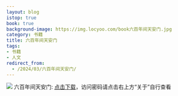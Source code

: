 ```yaml
---
layout: blog
istop: true
book: true
background-image: https://img.locyoo.com/book六百年间天安门.jpg
category: 书籍
title: 六百年间天安门
tags:
- 书籍
- 人文
redirect_from:
  - /2024/03/六百年间天安门/
---
```

![](https://img.locyoo.com/book六百年间天安门.jpg)
六百年间天安门: <a name = "ref1" href="https://url18.ctfile.com/f/50983618-1040648668-5697ad?p=3619">点击下载</a>，访问密码请点击右上方“关于”自行查看